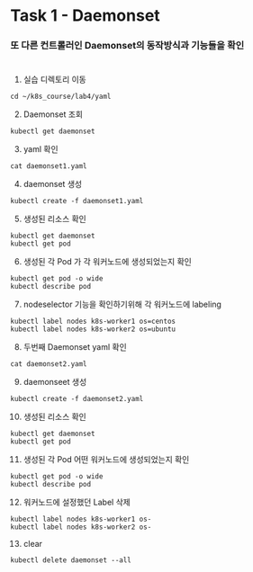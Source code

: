# Task 1 - Daemonset  

### 또 다른 컨트롤러인 Daemonset의 동작방식과 기능들을 확인
#

1. 실습 디렉토리 이동
```
cd ~/k8s_course/lab4/yaml
```

2. Daemonset 조회
```
kubectl get daemonset
```  

3. yaml 확인
```
cat daemonset1.yaml
```

4. daemonset 생성
```
kubectl create -f daemonset1.yaml
```

5. 생성된 리소스 확인
```
kubectl get daemonset
kubectl get pod
```

6. 생성된 각 Pod 가 각 워커노드에 생성되었는지 확인
```
kubectl get pod -o wide
kubectl describe pod
```

7. nodeselector 기능을 확인하기위해 각 워커노드에 labeling
```
kubectl label nodes k8s-worker1 os=centos
kubectl label nodes k8s-worker2 os=ubuntu
```

8. 두번째 Daemonset yaml 확인
```
cat daemonset2.yaml
```

9. daemonseet 생성
```
kubectl create -f daemonset2.yaml
```

10. 생성된 리소스 확인
```
kubectl get daemonset
kubectl get pod
```

11. 생성된 각 Pod 어떤 워커노드에 생성되었는지 확인
```
kubectl get pod -o wide
kubectl describe pod
```

12. 워커노드에 설정했던 Label 삭제
```
kubectl label nodes k8s-worker1 os-
kubectl label nodes k8s-worker2 os-
```

13. clear
```
kubectl delete daemonset --all
```

